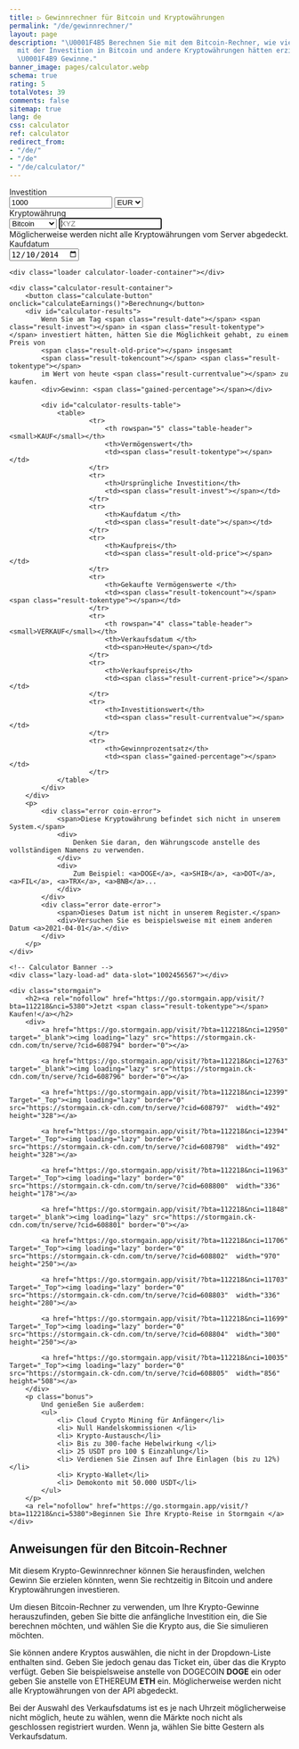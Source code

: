 ```yaml
---
title: ▷ Gewinnrechner für Bitcoin und Kryptowährungen
permalink: "/de/gewinnrechner/"
layout: page
description: "\U0001F4B5 Berechnen Sie mit dem Bitcoin-Rechner, wie viel Gewinn Sie
  mit der Investition in Bitcoin und andere Kryptowährungen hätten erzielen können.
  \U0001F4B9 Gewinne."
banner_image: pages/calculator.webp
schema: true
rating: 5
totalVotes: 39
comments: false
sitemap: true
lang: de
css: calculator
ref: calculator
redirect_from:
- "/de/"
- "/de"
- "/de/calculator/"
---
```


<div style="margin-bottom: 10px">
    <div style="margin-top:-25px; display:none">
        <small>For periodical investments please use our <a href="/investment">advanced calculator</a>.</small>
    </div>
</div>
<div class="calculator-block">
    <div class="calculator-form-row">
        <div class="calculator-col-start">
            <label for="invest-quantity">Investition</label>
        </div>
        <div class="calculator-col-end">
            <input id="invest-quantity" type="number" value="1000" class="data-hj-allow">
            <select id="invest-fiat">
                <option>EUR</option>
                <option>USD</option>
            </select>
        </div>
    </div>
    <div class="calculator-form-row">
        <div class="calculator-col-start">
            <label for="invest-currency">Kryptowährung</label>
        </div>
        <div class="calculator-col-end">
			<select id="invest-currency" onchange="updateInputMinDate()">
				<option value="BTC"  min="2010-07-18">Bitcoin</option>
				<option value="ETH"  min="2015-08-08">Ethereum</option>
				<option value="LTC"  min="2013-09-15">Litecoin</option>
                <option value="MIOTA"  min="2017-06-14">IOTA</option>
				<option value="XMR"  min="2015-01-27">Monero</option>
				<option value="ADA" min="2017-10-02">Cardano</option>
				<option value="XRP"  min="2015-01-30">Ripple</option>
				<option class="editable">Sonstige...</option>
			</select>
            <input width="150" class="calculator-othercoins data-hj-allow" autofocus placeholder="XYZ" />
        </div>
    </div>
    <div class="calculator-othercoins"><span>Möglicherweise werden nicht alle Kryptowährungen vom Server abgedeckt.</span></div>
    <div class="calculator-form-row">
        <div class="calculator-col-start">
            <label for="invest-date">Kaufdatum</label>
        </div>
        <div class="calculator-col-end">
            <input id="invest-date" type="date" value="2014-12-10" min="2010-07-18" class="data-hj-allow">
        </div>
    </div>

    <div class="loader calculator-loader-container"></div>
    
    <div class="calculator-result-container">
        <button class="calculate-button" onclick="calculateEarnings()">Berechnung</button>
        <div id="calculator-results">
            Wenn Sie am Tag <span class="result-date"></span> <span class="result-invest"></span> in <span class="result-tokentype"></span> investiert hätten, hätten Sie die Möglichkeit gehabt, zu einem Preis von 
            <span class="result-old-price"></span> insgesamt
            <span class="result-tokencount"></span> <span class="result-tokentype"></span>
            im Wert von heute <span class="result-currentvalue"></span> zu kaufen.
            <div>Gewinn: <span class="gained-percentage"></span></div>

            <div id="calculator-results-table">
                <table>
                        <tr>
                            <th rowspan="5" class="table-header"><small>KAUF</small></th>
                            <th>Vermögenswert</th>
                            <td><span class="result-tokentype"></span></td>
                        </tr>
                        <tr>
                            <th>Ursprüngliche Investition</th>
                            <td><span class="result-invest"></span></td>
                        </tr>
                        <tr>
                            <th>Kaufdatum </th>
                            <td><span class="result-date"></span></td>
                        </tr>
                        <tr>
                            <th>Kaufpreis</th>
                            <td><span class="result-old-price"></span></td>
                        </tr>
                        <tr>
                            <th>Gekaufte Vermögenswerte </th>
                            <td><span class="result-tokencount"></span> <span class="result-tokentype"></span></td>
                        </tr>
                        <tr>
                            <th rowspan="4" class="table-header"><small>VERKAUF</small></th>
                            <th>Verkaufsdatum </th>
                            <td><span>Heute</span></td>
                        </tr>
                        <tr>
                            <th>Verkaufspreis</th>
                            <td><span class="result-current-price"></span></td>
                        </tr>
                        <tr>
                            <th>Investitionswert</th>
                            <td><span class="result-currentvalue"></span></td>
                        </tr>
                        <tr>
                            <th>Gewinnprozentsatz</th>
                            <td><span class="gained-percentage"></span></td>
                        </tr>
                </table>
            </div>
        </div>
        <p>
            <div class="error coin-error">
                <span>Diese Kryptowährung befindet sich nicht in unserem System.</span>
                <div>
                    Denken Sie daran, den Währungscode anstelle des vollständigen Namens zu verwenden.
                </div>
                <div>
                    Zum Beispiel: <a>DOGE</a>, <a>SHIB</a>, <a>DOT</a>, <a>FIL</a>, <a>TRX</a>, <a>BNB</a>...
                </div>
            </div>
            <div class="error date-error">
                <span>Dieses Datum ist nicht in unserem Register.</span>
                <div>Versuchen Sie es beispielsweise mit einem anderen Datum <a>2021-04-01</a>.</div>
            </div>
        </p>
    </div>

    <!-- Calculator Banner -->
    <div class="lazy-load-ad" data-slot="1002456567"></div>

    <div class="stormgain">
        <h2><a rel="nofollow" href="https://go.stormgain.app/visit/?bta=112218&nci=5380">Jetzt <span class="result-tokentype"></span> Kaufen!</a></h2>
        <div>
            <a href="https://go.stormgain.app/visit/?bta=112218&nci=12950" target="_blank"><img loading="lazy" src="https://stormgain.ck-cdn.com/tn/serve/?cid=608794" border="0"></a>

            <a href="https://go.stormgain.app/visit/?bta=112218&nci=12763" target="_blank"><img loading="lazy" src="https://stormgain.ck-cdn.com/tn/serve/?cid=608796" border="0"></a>

            <a href="https://go.stormgain.app/visit/?bta=112218&nci=12399" Target="_Top"><img loading="lazy" border="0" src="https://stormgain.ck-cdn.com/tn/serve/?cid=608797"  width="492" height="328"></a>

            <a href="https://go.stormgain.app/visit/?bta=112218&nci=12394" Target="_Top"><img loading="lazy" border="0" src="https://stormgain.ck-cdn.com/tn/serve/?cid=608798"  width="492" height="328"></a>

            <a href="https://go.stormgain.app/visit/?bta=112218&nci=11963" Target="_Top"><img loading="lazy" border="0" src="https://stormgain.ck-cdn.com/tn/serve/?cid=608800"  width="336" height="178"></a>

            <a href="https://go.stormgain.app/visit/?bta=112218&nci=11848" target="_blank"><img loading="lazy" src="https://stormgain.ck-cdn.com/tn/serve/?cid=608801" border="0"></a>

            <a href="https://go.stormgain.app/visit/?bta=112218&nci=11706" Target="_Top"><img loading="lazy" border="0" src="https://stormgain.ck-cdn.com/tn/serve/?cid=608802"  width="970" height="250"></a>

            <a href="https://go.stormgain.app/visit/?bta=112218&nci=11703" Target="_Top"><img loading="lazy" border="0" src="https://stormgain.ck-cdn.com/tn/serve/?cid=608803"  width="336" height="280"></a>

            <a href="https://go.stormgain.app/visit/?bta=112218&nci=11699" Target="_Top"><img loading="lazy" border="0" src="https://stormgain.ck-cdn.com/tn/serve/?cid=608804"  width="300" height="250"></a>

            <a href="https://go.stormgain.app/visit/?bta=112218&nci=10035" Target="_Top"><img loading="lazy" border="0" src="https://stormgain.ck-cdn.com/tn/serve/?cid=608805"  width="856" height="508"></a>
        </div>
        <p class="bonus">
            Und genießen Sie außerdem:
            <ul>
                <li> Cloud Crypto Mining für Anfänger</li>
                <li> Null Handelskommissionen </li>
                <li> Krypto-Austausch</li>
                <li> Bis zu 300-fache Hebelwirkung </li>
                <li> 25 USDT pro 100 $ Einzahlung</li>
                <li> Verdienen Sie Zinsen auf Ihre Einlagen (bis zu 12%)</li>
                <li> Krypto-Wallet</li>
                <li> Demokonto mit 50.000 USDT</li>
            </ul>
        </p>
        <a rel="nofollow" href="https://go.stormgain.app/visit/?bta=112218&nci=5380">Beginnen Sie Ihre Krypto-Reise in Stormgain </a>
    </div>
    
</div>

<script defer src="{{ site.baseurl }}/js/calculator-common.js?{{site.time | date: '%s%N'}}"></script>
<script defer src="{{ site.baseurl }}/js/calculator.js?{{site.time | date: '%s%N'}}"></script>


## Anweisungen für den Bitcoin-Rechner

Mit diesem Krypto-Gewinnrechner können Sie herausfinden, welchen Gewinn Sie erzielen könnten, wenn Sie rechtzeitig in Bitcoin und andere Kryptowährungen investieren.

Um diesen Bitcoin-Rechner zu verwenden, um Ihre Krypto-Gewinne herauszufinden, geben Sie bitte die anfängliche Investition ein, die Sie berechnen möchten, und wählen Sie die Krypto aus, die Sie simulieren möchten.

Sie können andere Kryptos auswählen, die nicht in der Dropdown-Liste enthalten sind. Geben Sie jedoch genau das Ticket ein, über das die Krypto verfügt. Geben Sie beispielsweise anstelle von DOGECOIN **DOGE** ein oder geben Sie anstelle von ETHEREUM **ETH** ein. Möglicherweise werden nicht alle Kryptowährungen von der API abgedeckt.

Bei der Auswahl des Verkaufsdatums ist es je nach Uhrzeit möglicherweise nicht möglich, heute zu wählen, wenn die Märkte noch nicht als geschlossen registriert wurden. Wenn ja, wählen Sie bitte Gestern als Verkaufsdatum. 